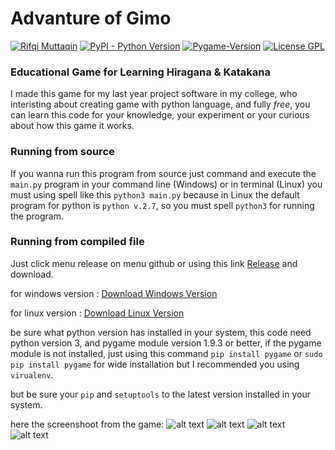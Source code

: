 # Advanture of Gimo

[![Rifqi Muttaqin](https://img.shields.io/badge/Author-Rifqi%20Muttaqin-orange.svg)](https://github.com/Rifqi31/) [![PyPI - Python Version](https://img.shields.io/pypi/pyversions/Django.svg)](https://www.python.org/downloads/) [![Pygame-Version](https://img.shields.io/badge/Pygame-1.9.3-brightgreen.svg)](https://www.pygame.org/download.shtml) [![License GPL](https://img.shields.io/badge/License-GPL--3.0-green.svg)](https://www.gnu.org/licenses/gpl-3.0.en.html)

### Educational Game for Learning Hiragana &amp; Katakana

I made this game for my last year project software in my college, who interisting about creating game with python language, and fully *free*, you can learn this code for your knowledge, your experiment or your curious about how this game it works.

### Running from source

If you wanna run this program from source just command and execute the `main.py` program in your command line (Windows) or in terminal (Linux) you must using spell like this `python3 main.py`
because in Linux the default program for python is `python v.2.7`, so you must spell `python3` for running the program.

### Running from compiled file

Just click menu release on menu github or using this link [Release](https://github.com/Rifqi31/AdvantureOfGimo/releases) and download.

for windows version : [Download Windows Version](https://github.com/Rifqi31/AdvantureOfGimo/releases/download/v0.1-win-beta/Advanture.Of.Gimo.Win.Beta.Version.zip)

for linux version : [Download Linux Version](https://github.com/Rifqi31/AdvantureOfGimo/releases/download/v0.1-beta/Advanture.Of.Gimo.Beta.linux.version.tar.gz)

be sure what python version has installed in your system, this code need python version 3, and pygame module version 1.9.3 or better, if the pygame module is not installed, just using this command
`pip install pygame` or `sudo pip install pygame` for wide installation but I recommended you using `virualenv`.

but be sure your `pip` and `setuptools` to the latest version installed in your system.

[mainmenu]: https://github.com/Rifqi31/AdvantureOfGimo/blob/master/spritesheet/sc_mainmenu.PNG "Main Menu"

[selectmode]: https://github.com/Rifqi31/AdvantureOfGimo/blob/master/spritesheet/select_main_menu.png "Select Mode"

[playgame]: https://github.com/Rifqi31/AdvantureOfGimo/blob/master/spritesheet/first_play.png "Gameplay"

[pausemenu]: https://github.com/Rifqi31/AdvantureOfGimo/blob/master/spritesheet/pause_menu.png "Pause Menu"

here the screenshoot from the game:
![alt text][mainmenu]
![alt text][selectmode]
![alt text][playgame]
![alt text][pausemenu]